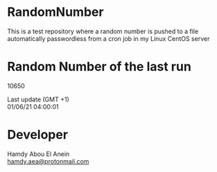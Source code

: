 # RandomNumber    
This is a test repository where a random number is pushed to a file automatically passwordless from a cron job in my Linux CentOS server    
# Random Number of the last run   
10650
      
Last update (GMT +1)    
01/06/21 04:00:01
# Developer    
Hamdy Abou El Anein   
hamdy.aea@protonmail.com
